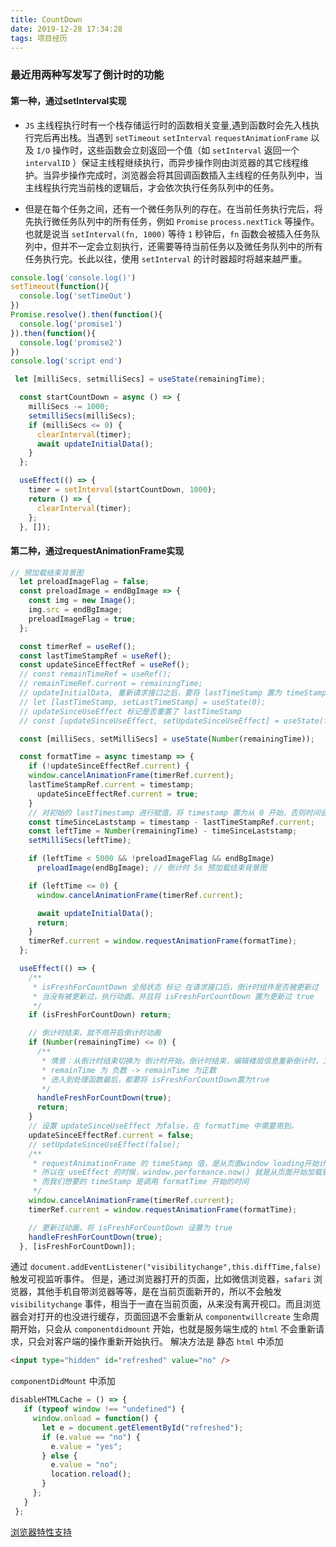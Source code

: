 ```yaml
---
title: CountDown
date: 2019-12-28 17:34:28
tags: 项目经历
---
```


### 最近用两种写发写了倒计时的功能
<!-- more -->

#### 第一种，通过setInterval实现

  - `JS` 主线程执行时有一个栈存储运行时的函数相关变量,遇到函数时会先入栈执行完后再出栈。当遇到 `setTimeout` `setInterval` `requestAnimationFrame` 以及 `I/O` 操作时，这些函数会立刻返回一个值（如 `setInterval` 返回一个 `intervalID` ）保证主线程继续执行，而异步操作则由浏览器的其它线程维护。当异步操作完成时，浏览器会将其回调函数插入主线程的任务队列中，当主线程执行完当前栈的逻辑后，才会依次执行任务队列中的任务。 

  - 但是在每个任务之间，还有一个微任务队列的存在。在当前任务执行完后，将先执行微任务队列中的所有任务，例如 `Promise` `process.nextTick` 等操作。也就是说当 `setInterval(fn, 1000)` 等待 `1` 秒钟后，`fn` 函数会被插入任务队列中，但并不一定会立刻执行，还需要等待当前任务以及微任务队列中的所有任务执行完。长此以往，使用 `setInterval` 的计时器超时将越来越严重。

```js
console.log('console.log()')
setTimeout(function(){
  console.log('setTimeOut')
})
Promise.resolve().then(function(){
  console.log('promise1')
}).then(function(){
  console.log('promise2')
})
console.log('script end')
```


```js
 let [milliSecs, setmilliSecs] = useState(remainingTime);

  const startCountDown = async () => {
    milliSecs -= 1000;
    setmilliSecs(milliSecs);
    if (milliSecs <= 0) {
      clearInterval(timer);
      await updateInitialData();
    }
  };

  useEffect(() => {
    timer = setInterval(startCountDown, 1000);
    return () => {
      clearInterval(timer);
    };
  }, []);
```



#### 第二种，通过requestAnimationFrame实现
```js
// 预加载结束背景图
  let preloadImageFlag = false;
  const preloadImage = endBgImage => {
    const img = new Image();
    img.src = endBgImage;
    preloadImageFlag = true;
  };

  const timerRef = useRef();
  const lastTimeStampRef = useRef();
  const updateSinceEffectRef = useRef();
  // const remainTimeRef = useRef();
  // remainTimeRef.current = remainingTime;
  // updateInitialData, 重新请求接口之后，要将 lastTimeStamp 置为 timeStamp，从当前的 timeStamp 开始倒计时
  // let [lastTimeStamp, setLastTimeStamp] = useState(0);
  // updateSinceUseEffect 标记是否重置了 lastTimeStamp
  // const [updateSinceUseEffect, setUpdateSinceUseEffect] = useState(false);

  const [milliSecs, setMilliSecs] = useState(Number(remainingTime));

  const formatTime = async timestamp => {
    if (!updateSinceEffectRef.current) {
    window.cancelAnimationFrame(timerRef.current);
    lastTimeStampRef.current = timestamp;
      updateSinceEffectRef.current = true;
    }
    // 对初始的 lastTimestamp 进行赋值，将 timestamp 置为从 0 开始，否则时间会超前结束，timeStamp 从页面加载开始计时
    const timeSinceLaststamp = timestamp - lastTimeStampRef.current;
    const leftTime = Number(remainingTime) - timeSinceLaststamp;
    setMilliSecs(leftTime);

    if (leftTime < 5000 && !preloadImageFlag && endBgImage)
      preloadImage(endBgImage); // 倒计时 5s 预加载结束背景图

    if (leftTime <= 0) {
      window.cancelAnimationFrame(timerRef.current);

      await updateInitialData();
      return;
    }
    timerRef.current = window.requestAnimationFrame(formatTime);
  };

  useEffect(() => {
    /**
     * isFreshForCountDown 全局状态 标记 在请求接口后，倒计时组件是否被更新过
     * 当没有被更新过，执行动画，并且将 isFreshForCountDown 置为更新过 true
     */
    if (isFreshForCountDown) return;

    // 倒计时结束，就不用开启倒计时动画
    if (Number(remainingTime) <= 0) {
      /**
       * 情景：从倒计时结束切换为 倒计时开始。倒计时结束，编辑楼层信息重新倒计时，又回来，应该刷新页面继续执行倒计时
       * remainTime 为 负数 -> remainTime 为正数
       * 进入到处理函数最后，都要将 isFreshForCountDown置为true
       */
      handleFreshForCountDown(true);
      return;
    }
    // 设置 updateSinceUseEffect 为false，在 formatTime 中需要用到。
    updateSinceEffectRef.current = false;
    // setUpdateSinceUseEffect(false);
    /**
     * requestAnimationFrame 的 timeStamp 值，是从页面window loading开始计算的,
     * 所以在 useEffect 的时候，window.performance.now() 就是从页面开始加载到客户端的时间
     * 而我们想要的 timeStamp 是调用 formatTime 开始的时间
     */
    window.cancelAnimationFrame(timerRef.current);
    timerRef.current = window.requestAnimationFrame(formatTime);

    // 更新过动画，将 isFreshForCountDown 设置为 true
    handleFreshForCountDown(true);
  }, [isFreshForCountDown]);

```

通过 `document.addEventListener("visibilitychange",this.diffTime,false)` 触发可视监听事件。
但是，通过浏览器打开的页面，比如微信浏览器，`safari` 浏览器，其他手机自带浏览器等等，是在当前页面新开的，所以不会触发 `visibilitychange` 事件，相当于一直在当前页面，从来没有离开视口。而且浏览器会对打开的也没进行缓存，页面回退不会重新从 `componentwillcreate` 生命周期开始，只会从 `componentdidmount` 开始，也就是服务端生成的 `html` 不会重新请求，只会对客户端的操作重新开始执行。
 解决方法是
 静态 `html` 中添加
```html
<input type="hidden" id="refreshed" value="no" />
```
`componentDidMount` 中添加
 ```js
 disableHTMLCache = () => {
    if (typeof window !== "undefined") {
      window.onload = function() {
        let e = document.getElementById("refreshed");
        if (e.value == "no") {
          e.value = "yes";
        } else {
          e.value = "no";
          location.reload();
        }
      };
    }
  };
 ```

[浏览器特性支持](https://developers.google.com/web/updates/2019/02/back-forward-cache)